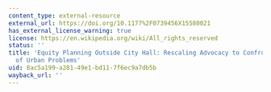 ```yaml
---
content_type: external-resource
external_url: https://doi.org/10.1177%2F0739456X15580021
has_external_license_warning: true
license: https://en.wikipedia.org/wiki/All_rights_reserved
status: ''
title: 'Equity Planning Outside City Hall: Rescaling Advocacy to Confront the Sources
  of Urban Problems'
uid: 8ac5a199-a281-49e1-bd11-7f6ec9a7db5b
wayback_url: ''
---
```

